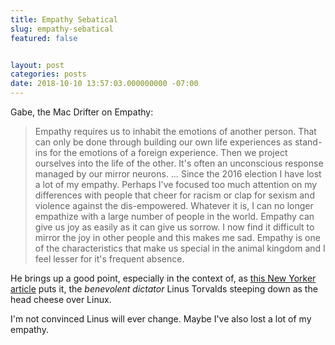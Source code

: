 ```yaml
---
title: Empathy Sebatical
slug: empathy-sebatical
featured: false


layout: post
categories: posts
date: 2018-10-10 13:57:03.000000000 -07:00
---
```


Gabe, the Mac Drifter on Empathy:

>  Empathy requires us to inhabit the emotions of another person. That can only be done through building our own life experiences as stand-ins for the emotions of a foreign experience. Then we project ourselves into the life of the other. It's often an unconscious response managed by our mirror neurons.
> …
> Since the 2016 election I have lost a lot of my empathy. Perhaps I've focused too much attention on my differences with people that cheer for racism or clap for sexism and violence against the dis-empowered. Whatever it is, I can no longer empathize with a large number of people in the world. Empathy can give us joy as easily as it can give us sorrow. I now find it difficult to mirror the joy in other people and this makes me sad. Empathy is one of the characteristics that make us special in the animal kingdom and I feel lesser for it's frequent absence.

He brings up a good point, especially in the context of, as [this New Yorker article](https://www.newyorker.com/science/elements/after-years-of-abusive-e-mails-the-creator-of-linux-steps-aside) puts it, the _benevolent dictator_ Linus Torvalds steeping down as the head cheese over Linux.

I'm not convinced Linus will ever change. Maybe I've also lost a lot of my empathy.

